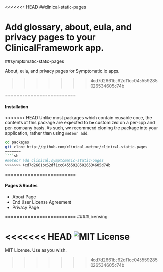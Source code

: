 <<<<<<< HEAD
##clinical-static-pages

Add glossary, about, eula, and privacy pages to your ClinicalFramework app.
=======
##symptomatic-static-pages

About, eula, and privacy pages for Symptomatic.io apps.
>>>>>>> 4cd7d2661bc62df1cc045559285026534605d74b


=========================
####  Installation  

<<<<<<< HEAD
Unlike most packages which contain reusable code, the contents of this package are expected to be customized on a per-app and per-company basis.  As such, we recommend cloning the package into your application, rather than using ``meteor add``.

````sh
cd packages
git clone http://github.com/clinical-meteor/clinical-static-pages
=======
````sh
#meteor add clinical:symptomatic-static-pages
>>>>>>> 4cd7d2661bc62df1cc045559285026534605d74b
````

=========================
####  Pages & Routes  

- About Page  
- End User License Agreement  
- Privacy Page  


=========================
####Licensing  

<<<<<<< HEAD
![MIT License](https://img.shields.io/badge/license-MIT-blue.svg)
=======

MIT License. Use as you wish.
>>>>>>> 4cd7d2661bc62df1cc045559285026534605d74b
